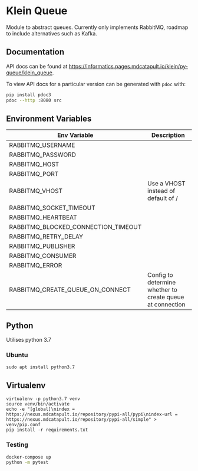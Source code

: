 # Klein Queue

Module to abstract queues. Currently only implements RabbitMQ, roadmap to include alternatives such as Kafka.

## Documentation

API docs can be found at https://informatics.pages.mdcatapult.io/klein/py-queue/klein_queue.

To view API docs for a particular version can be generated with `pdoc` with:
```bash
pip install pdoc3
pdoc --http :8080 src
```

## Environment Variables


| Env Variable                        | Description                                                    |
|-------------------------------------|-------------                                                |
| RABBITMQ_USERNAME                   |                                                             |
| RABBITMQ_PASSWORD                   |                                                             |
| RABBITMQ_HOST                       |                                                             |
| RABBITMQ_PORT                       |                                                             |
| RABBITMQ_VHOST                      | Use a VHOST instead of default of /                         |
| RABBITMQ_SOCKET_TIMEOUT             |                                                             |
| RABBITMQ_HEARTBEAT                  |                                                             |
| RABBITMQ_BLOCKED_CONNECTION_TIMEOUT |                                                             |
| RABBITMQ_RETRY_DELAY                |                                                             |
| RABBITMQ_PUBLISHER                  |                                                             |
| RABBITMQ_CONSUMER                   |                                                             |
| RABBITMQ_ERROR                      |                                                             |
| RABBITMQ_CREATE_QUEUE_ON_CONNECT    |Config to determine whether to create queue at connection    |


## Python

Utilises python 3.7

### Ubuntu

```
sudo apt install python3.7
```

## Virtualenv

```
virtualenv -p python3.7 venv
source venv/bin/activate
echo -e "[global]\nindex = https://nexus.mdcatapult.io/repository/pypi-all/pypi\nindex-url = https://nexus.mdcatapult.io/repository/pypi-all/simple" > venv/pip.conf
pip install -r requirements.txt
```

### Testing
```bash
docker-compose up
python -m pytest
```